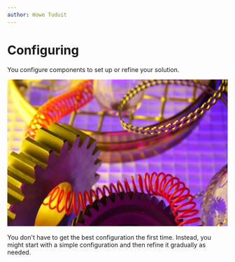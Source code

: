 ```yaml
---
author: Howe Tuduit
---
```


# Configuring

You configure components to set up or refine your solution.

![](bac1613403606458.image)

You don't have to get the best configuration the first time. Instead, you might start with a simple configuration and then refine it gradually as needed.

